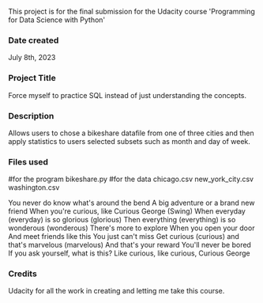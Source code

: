 This project is for the final submission for the Udacity course 'Programming for Data Science with Python'

### Date created
July 8th, 2023

### Project Title
Force myself to practice SQL instead of just understanding the concepts.

### Description
Allows users to chose a bikeshare datafile from one of three cities and then apply statistics to users selected subsets such as month and day of week.

### Files used
#for the program
bikeshare.py 
#for the data
chicago.csv
new_york_city.csv
washington.csv

You never do know what's around the bend
A big adventure or a brand new friend
When you're curious, like Curious George
(Swing)
When everyday (everyday) is so glorious (glorious)
Then everything (everything) is so wonderous (wonderous)
There's more to explore
When you open your door
And meet friends like this
You just can't miss
Get curious (curious) and that's marvelous (marvelous)
And that's your reward
You'll never be bored
If you ask yourself, what is this?
Like curious, like curious, Curious George


### Credits
Udacity for all the work in creating and letting me take this course.

